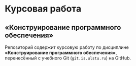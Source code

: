 # Курсовая работа
## «Конструирование программного обеспечения»

Репозиторий содержит курсовую работу по дисциплине  
**«Конструирование программного обеспечения»**,  
перенесённый с учебного Git (`git.is.ulstu.ru`) на GitHub.
